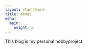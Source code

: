 ```yaml
---
layout: standalone
title: about
menu:
  main:
    weight: 3
---
```

This blog is my personal hobbyproject.